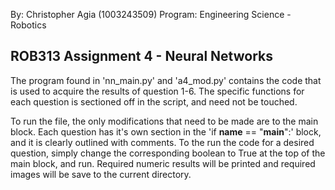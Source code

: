 By: Christopher Agia (1003243509)
Program: Engineering Science - Robotics

ROB313 Assignment 4 - Neural Networks
-----------------------------------------------

The program found in 'nn_main.py' and 'a4_mod.py' contains the code that is used to acquire the results of 
question 1-6. The specific functions for each question is sectioned off in the script, and need not be touched. 

To run the file, the only modifications that need to be made are to the main block. Each question has it's own section
in the 'if __name__ == "__main__":' block, and it is clearly outlined with comments. To the run the code for a desired
question, simply change the corresponding boolean to True at the top of the main block, and run. Required numeric 
results will be printed and required images will be save to the current directory.
